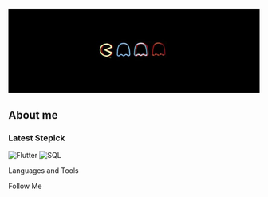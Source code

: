 ![Header](https://github.com/Pbnne/Pbnne/blob/main/assets/d846912c912e550e3ff80a4542262e8c.jpg)

## About me

### Latest Stepick 
![Flutter](https://img.shields.io/badge/any_text-you_like-blue)
![SQL](https://img.shields.io/badge/SQL-Active-blue)


Languages and Tools

Follow Me
